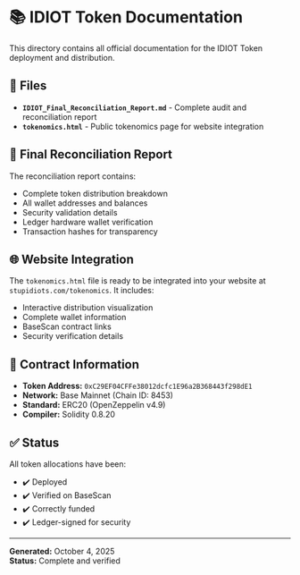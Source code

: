 # 📚 IDIOT Token Documentation

This directory contains all official documentation for the IDIOT Token deployment and distribution.

## 📄 Files

- **`IDIOT_Final_Reconciliation_Report.md`** - Complete audit and reconciliation report
- **`tokenomics.html`** - Public tokenomics page for website integration

## 🧾 Final Reconciliation Report

The reconciliation report contains:
- Complete token distribution breakdown
- All wallet addresses and balances
- Security validation details
- Ledger hardware wallet verification
- Transaction hashes for transparency

## 🌐 Website Integration

The `tokenomics.html` file is ready to be integrated into your website at `stupidiots.com/tokenomics`. It includes:
- Interactive distribution visualization
- Complete wallet information
- BaseScan contract links
- Security verification details

## 🔗 Contract Information

- **Token Address:** `0xC29EF04CFFe38012dcfc1E96a2B368443f298dE1`
- **Network:** Base Mainnet (Chain ID: 8453)
- **Standard:** ERC20 (OpenZeppelin v4.9)
- **Compiler:** Solidity 0.8.20

## ✅ Status

All token allocations have been:
- ✔️ Deployed
- ✔️ Verified on BaseScan
- ✔️ Correctly funded
- ✔️ Ledger-signed for security

---

**Generated:** October 4, 2025  
**Status:** Complete and verified
